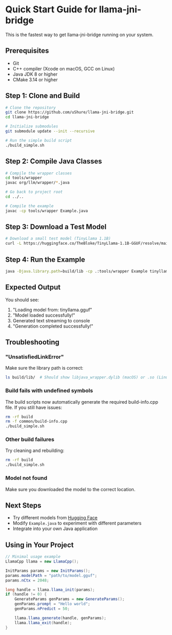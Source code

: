 # Quick Start Guide for llama-jni-bridge

This is the fastest way to get llama-jni-bridge running on your system.

## Prerequisites
- Git
- C++ compiler (Xcode on macOS, GCC on Linux)
- Java JDK 8 or higher
- CMake 3.14 or higher

## Step 1: Clone and Build

```bash
# Clone the repository
git clone https://github.com/uShure/llama-jni-bridge.git
cd llama-jni-bridge

# Initialize submodules
git submodule update --init --recursive

# Run the simple build script
./build_simple.sh
```

## Step 2: Compile Java Classes

```bash
# Compile the wrapper classes
cd tools/wrapper
javac org/llm/wrapper/*.java

# Go back to project root
cd ../..

# Compile the example
javac -cp tools/wrapper Example.java
```

## Step 3: Download a Test Model

```bash
# Download a small test model (TinyLlama 1.1B)
curl -L https://huggingface.co/TheBloke/TinyLlama-1.1B-GGUF/resolve/main/tinyllama-1.1b.Q4_K_M.gguf -o tinyllama.gguf
```

## Step 4: Run the Example

```bash
java -Djava.library.path=build/lib -cp .:tools/wrapper Example tinyllama.gguf "Once upon a time"
```

## Expected Output

You should see:
1. "Loading model from: tinyllama.gguf"
2. "Model loaded successfully!"
3. Generated text streaming to console
4. "Generation completed successfully!"

## Troubleshooting

### "UnsatisfiedLinkError"
Make sure the library path is correct:
```bash
ls build/lib/  # Should show libjava_wrapper.dylib (macOS) or .so (Linux)
```

### Build fails with undefined symbols
The build scripts now automatically generate the required build-info.cpp file. If you still have issues:
```bash
rm -rf build
rm -f common/build-info.cpp
./build_simple.sh
```

### Other build failures
Try cleaning and rebuilding:
```bash
rm -rf build
./build_simple.sh
```

### Model not found
Make sure you downloaded the model to the correct location.

## Next Steps

- Try different models from [Hugging Face](https://huggingface.co/models?library=gguf)
- Modify `Example.java` to experiment with different parameters
- Integrate into your own Java application

## Using in Your Project

```java
// Minimal usage example
LlamaCpp llama = new LlamaCpp();

InitParams params = new InitParams();
params.modelPath = "path/to/model.gguf";
params.nCtx = 2048;

long handle = llama.llama_init(params);
if (handle != 0) {
    GenerateParams genParams = new GenerateParams();
    genParams.prompt = "Hello world";
    genParams.nPredict = 50;

    llama.llama_generate(handle, genParams);
    llama.llama_exit(handle);
}
```
